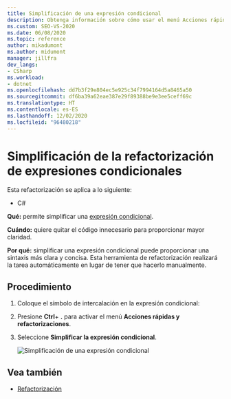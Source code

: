 ```yaml
---
title: Simplificación de una expresión condicional
description: Obtenga información sobre cómo usar el menú Acciones rápidas y refactorizaciones para simplificar una expresión condicional.
ms.custom: SEO-VS-2020
ms.date: 06/08/2020
ms.topic: reference
author: mikadumont
ms.author: midumont
manager: jillfra
dev_langs:
- CSharp
ms.workload:
- dotnet
ms.openlocfilehash: dd7b3f29e804ec5e925c34f7994164d5a8465a50
ms.sourcegitcommit: df6ba39a62eae387e29f89388be9e3ee5ceff69c
ms.translationtype: HT
ms.contentlocale: es-ES
ms.lasthandoff: 12/02/2020
ms.locfileid: "96480218"
---
```

# <a name="simplify-conditional-expression-refactoring"></a>Simplificación de la refactorización de expresiones condicionales

Esta refactorización se aplica a lo siguiente:

- C#

**Qué:** permite simplificar una [expresión condicional](/dotnet/csharp/language-reference/operators/conditional-operator).

**Cuándo:** quiere quitar el código innecesario para proporcionar mayor claridad.

**Por qué:** simplificar una expresión condicional puede proporcionar una sintaxis más clara y concisa. Esta herramienta de refactorización realizará la tarea automáticamente en lugar de tener que hacerlo manualmente.

## <a name="how-to"></a>Procedimiento

1. Coloque el símbolo de intercalación en la expresión condicional:

2. Presione **Ctrl**+ **.** para activar el menú **Acciones rápidas y refactorizaciones**.

3. Seleccione **Simplificar la expresión condicional**.

    ![Simplificación de una expresión condicional](media/simplify-conditional-expression.png)

## <a name="see-also"></a>Vea también

- [Refactorización](../refactoring-in-visual-studio.md)